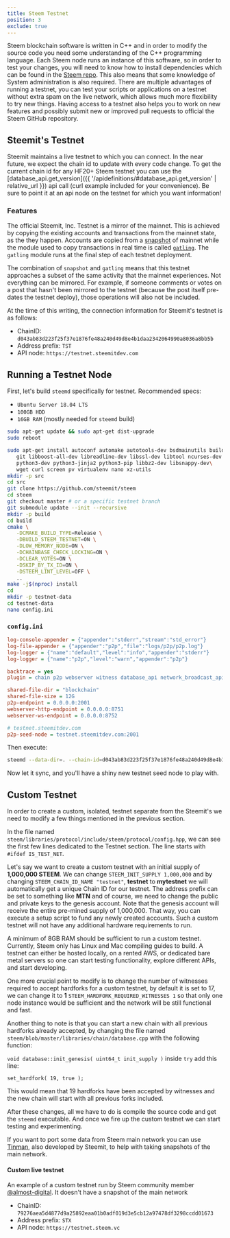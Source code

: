 ```yaml
---
title: Steem Testnet
position: 3
exclude: true
---
```


Steem blockchain software is written in C++ and in order to modify the source code you need some understanding of the C++ programming language. Each Steem node runs an instance of this software, so in order to test your changes, you will need to know how to install dependencies which can be found in the [Steem repo](https://github.com/steemit/steem/blob/master/doc/building.md). This also means that some knowledge of System administration is also required. There are multiple advantages of running a testnet, you can test your scripts or applications on a testnet without extra spam on the live network, which allows much more flexibility to try new things. Having access to a testnet also helps you to work on new features and possibly submit new or improved pull requests to official the Steem GitHub repository.

## Steemit's Testnet

Steemit maintains a live testnet to which you can connect. In the near future, we expect the chain id to update with every code change. To get the current chain id for any HF20+ Steem testnet you can use the [database_api.get_version]({{ '/apidefinitions/#database_api.get_version' | relative_url }}) api call (curl example included for your convenience). Be sure to point it at an api node on the testnet for which you want information!


### Features

The official Steemit, Inc. Testnet is a mirror of the mainnet.  This is achieved by copying the existing accounts and transactions from the mainnet state, as the they happen.  Accounts are copied from a [snapshot](https://github.com/steemit/tinman#taking-a-snapshot) of mainnet while the module used to copy transactions in real time is called [`gatling`](https://github.com/steemit/tinman#gatling-transactions-from-mainnet).  The `gatling` module runs at the final step of each testnet deployment.

The combination of `snapshot` and `gatling` means that this testnet approaches a subset of the same activity that the mainnet experiences.  Not everything can be mirrored.  For example, if someone comments or votes on a post that hasn't been mirrored to the testnet (because the post itself pre-dates the testnet deploy), those operations will also not be included.

At the time of this writing, the connection information for Steemit's testnet is as follows: 
 
* ChainID: `d043ab83d223f25f37e1876fe48a240d49d8e4b1daa2342064990a8036a8bb5b`
* Address prefix: `TST`
* API node: `https://testnet.steemitdev.com`

## Running a Testnet Node

First, let's build `steemd` specifically for testnet.  Recommended specs:

* `Ubuntu Server 18.04 LTS`
* `100GB HDD`
* `16GB RAM` (mostly needed for `steemd` build)

```bash
sudo apt-get update && sudo apt-get dist-upgrade
sudo reboot

sudo apt-get install autoconf automake autotools-dev bsdmainutils build-essential cmake doxygen \
   git libboost-all-dev libreadline-dev libssl-dev libtool ncurses-dev pbzip2 pkg-config \
   python3-dev python3-jinja2 python3-pip libbz2-dev libsnappy-dev\
   wget curl screen pv virtualenv nano xz-utils
mkdir -p src
cd src
git clone https://github.com/steemit/steem
cd steem
git checkout master # or a specific testnet branch
git submodule update --init --recursive
mkdir -p build
cd build
cmake \
   -DCMAKE_BUILD_TYPE=Release \
   -DBUILD_STEEM_TESTNET=ON \
   -DLOW_MEMORY_NODE=ON \
   -DCHAINBASE_CHECK_LOCKING=ON \
   -DCLEAR_VOTES=ON \
   -DSKIP_BY_TX_ID=ON \
   -DSTEEM_LINT_LEVEL=OFF \
   ..
make -j$(nproc) install
cd
mkdir -p testnet-data
cd testnet-data
nano config.ini
```

### `config.ini`

```ini
log-console-appender = {"appender":"stderr","stream":"std_error"}
log-file-appender = {"appender":"p2p","file":"logs/p2p/p2p.log"}
log-logger = {"name":"default","level":"info","appender":"stderr"}
log-logger = {"name":"p2p","level":"warn","appender":"p2p"}

backtrace = yes
plugin = chain p2p webserver witness database_api network_broadcast_api block_api 

shared-file-dir = "blockchain"
shared-file-size = 12G
p2p-endpoint = 0.0.0.0:2001
webserver-http-endpoint = 0.0.0.0:8751
webserver-ws-endpoint = 0.0.0.0:8752

# testnet.steemitdev.com
p2p-seed-node = testnet.steemitdev.com:2001
```

Then execute:

```bash
steemd --data-dir=. --chain-id=d043ab83d223f25f37e1876fe48a240d49d8e4b1daa2342064990a8036a8bb5b
```

Now let it sync, and you'll have a shiny new testnet seed node to play with.

## Custom Testnet

In order to create a custom, isolated, testnet separate from the Steemit's we need to modify a few things mentioned in the previous section.

In the file named `steem/libraries/protocol/include/steem/protocol/config.hpp`, we can see the first few lines dedicated to the Testnet section. The line starts with `#ifdef IS_TEST_NET`.

Let's say we want to create a custom testnet with an initial supply of **1,000,000 STEEM**. We can change `STEEM_INIT_SUPPLY 1,000,000` and by changing `STEEM_CHAIN_ID_NAME "testnet"`, **testnet** to **mytestnet** we will automatically get a unique Chain ID for our testnet. The address prefix can be set to something like **MTN** and of course, we need to change the public and private keys to the genesis account. Note that the genesis account will receive the entire pre-mined supply of 1,000,000. That way, you can execute a setup script to fund any newly created accounts. Such a custom testnet will not have any additional hardware requirements to run.

A minimum of 8GB RAM should be sufficient to run a custom testnet. Currently, Steem only has Linux and Mac compiling guides to build. A testnet can either be hosted locally, on a rented AWS, or dedicated bare metal servers so one can start testing functionality, explore different APIs, and start developing.

One more crucial point to modify is to change the number of witnesses required to accept hardforks for a custom testnet, by default it is set to 17, we can change it to **1** `STEEM_HARDFORK_REQUIRED_WITNESSES 1` so that only one node instance would be sufficient and the network will be still functional and fast.

Another thing to note is that you can start a new chain with all previous hardforks already accepted, by changing the file named `steem/blob/master/libraries/chain/database.cpp` with the following function:

`void database::init_genesis( uint64_t init_supply )` inside `try` add this line:

`set_hardfork( 19, true );`

This would mean that 19 hardforks have been accepted by witnesses and the new chain will start with all previous forks included.

After these changes, all we have to do is compile the source code and get the `steemd` executable. And once we fire up the custom testnet we can start testing and experimenting.

If you want to port some data from Steem main network you can use [Tinman](https://github.com/steemit/tinman), also developed by Steemit, to help with taking snapshots of the main network.

#### Custom live testnet

An example of a custom testnet run by Steem community member [@almost-digital](https://steemit.com/@almost-digital). It doesn't have a snapshot of the main network

*   ChainID: `79276aea5d4877d9a25892eaa01b0adf019d3e5cb12a97478df3298ccdd01673`
*   Address prefix: `STX`
*   API node: `https://testnet.steem.vc`
